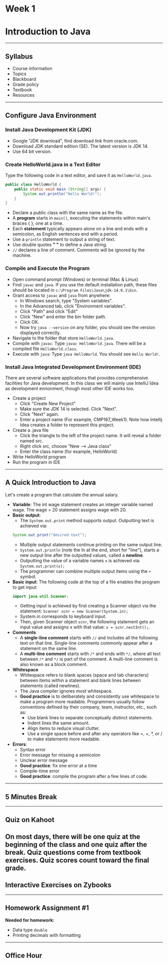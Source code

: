 # Week 1
# Introduction to Java
---
## Syllabus
- Course information
- Topics
- Blackboard
- Grade policy
- Textbook
- Resources
---
## Configure Java Environment
### Install Java Development Kit (JDK)
- Google "JDK download", find download link from oracle.com.
- Download JDK standard edition (SE). The latest version is JDK 14.
- Use 64 bit version.

### Create HelloWorld.java in a Text Editor
Type the following code in a text editor, and save it as `HelloWorld.java`.
```java
public class HelloWorld {
	public static void main (String[] args) {
		System.out.println("Hello World!");
	}
}
```
- Declare a public class with the same name as the file.
- A **program** starts in `main()`, executing the statements within main's braces { }, one at a time.
- Each **statement** typically appears alone on a line and ends with a semicolon, as English sentences end with a period.
- Use a `println` statement to output a string of text.
- Use double quotes **" "** to define a Java string.
- `//` declares a line of comment. Comments will be ignored by the machine.

### Compile and Execute the Program
- Open command prompt (Windows) or terminal (Mac & Linux)
- Find `javac` and `java`. If you use the default installation path, these files should be located in `c:\Program Files\Java\jdk-14.0.1\bin`.
- Grant access to `javac` and `java` from anywhere:
	- In Windows search, type "System variables".
	- In the Advanced tab, click "Environment variables".
	- Click "Path" and click "Edit"
	- Click "New" and enter the bin folder path.
	- Click OK.
	- Now try `java --version` on any folder, you should see the version displayed correctly.
- Navigate to the folder that store `HelloWorld.java`.
- Compile with `javac`: Type `javac HelloWorld.java`. There will be a compiled file `HelloWorld.class`.
- Execute with `java`: Type `java HelloWorld`. You should see `Hello World!`.

### Install Java Integrated Development Environment (IDE)
There are several software applications that provides comprehensive facilities for Java development. In this class we will mainly use IntelliJ Idea as development enrionment, though most other IDE works too.
- Create a project
	- Click "Create New Project"
	- Make sure the JDK 14 is selected. Click "Next".
	- Click "Next" again.
	- Enter a project name (For example, CMP167_Week1). Note how Intellij Idea creates a folder to represent this project.
- Create a .java file
	- Click the triangle to the left of the project name. It will reveal a folder named src.
	- Right click src, choose "New --> Java class"
	- Enter the class name (for example, HelloWorld)
- Write HelloWorld program
- Run the program in IDE
---
## A Quick Introduction to Java
Let's create a program that calculate the annual salary.

- **Variable**: The int wage statement creates an integer variable named wage. The wage = 20 statement assigns wage with 20.
- **Basic output**:
  - The `System.out.print` method supports output. Outputting text is achieved via: 
  ```java
  System.out.print("desired text");
  ```
  - Multiple output statements continue printing on the same output line.
  - `System.out.println` (note the ln at the end, short for "line"), starts a new output line after the outputted values, called a **newline**.
  - Outputting the value of a variable names `x` is achieved via: `System.out.print(x);`
  - The programmer can combine multiple output items using the `+` symbol.
- **Basic input**: The following code at the top of a file enables the program to get input: 
  ```java
  import java.util.Scanner;
  ```
  - Getting input is achieved by first creating a Scanner object via the statement: `Scanner scnr = new Scanner(System.in);`
  - System.in corresponds to keyboard input. 
  - Then, given Scanner object `scnr`, the following statement gets an input value and assigns x with that value: `x = scnr.nextInt();`.
- **Comments**
  - A **single-line comment** starts with `//` and includes all the following text on that line. Single-line comments commonly appear after a statement on the same line.
  - A **multi-line comment** starts with `/*` and ends with `*/`, where all text between `/*` and `*/` is part of the comment. A multi-line comment is also known as a block comment.
- **Whitespace**
  - Whitespace refers to blank spaces (space and tab characters) between items within a statement and blank lines between statements (called newlines). 
  - The Java compiler ignores most whitespace.
  - **Good practice** is to deliberately and consistently use whitespace to make a program more readable. Programmers usually follow conventions defined by their company, team, instructor, etc., such as:
    - Use blank lines to separate conceptually distinct statements.
    - Indent lines the same amount.
    - Align items to reduce visual clutter.
    - Use a single space before and after any operators like =, +, *, or / to make statements more readable.
- **Errors**:
  - Syntax error
  - Error message for missing a semicolon
  - Unclear error message
  - **Good practice**: fix one error at a time
  - Compile-time error
  - **Good practice**: compile the program after a few lines of code.
---
## 5 Minutes Break

---
## Quiz on Kahoot
On most days, there will be one quiz at the beginning of the class and one quiz after the break. Quiz questions come from textbook exercises. Quiz scores count toward the final grade.
---
## Interactive Exercises on Zybooks
---
## Homework Assignment #1
**Needed for homework:**
- Data type `double`
- Printing decimals with formatting
---
## Office Hour
